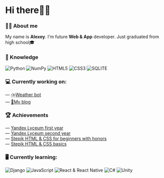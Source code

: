 # Hi there🖐🏼

### 👨‍💻 About me

My name is **Alexey**. I'm future **Web & App** developer. Just graduated from high school🎓

### 📖 Knowledge

![Python](https://img.shields.io/badge/Python-blue?style=for-the-badge&logo=Python&logoColor=white)
![NumPy](https://img.shields.io/badge/numpy-%23013243.svg?style=for-the-badge&logo=numpy&logoColor=white)
![HTML5](https://img.shields.io/badge/html5-%23E34F26.svg?style=for-the-badge&logo=html5&logoColor=white)
![CSS3](https://img.shields.io/badge/css3-%231572B6.svg?style=for-the-badge&logo=css3&logoColor=white)
![SQLITE](https://img.shields.io/badge/sqlite-%2307405e.svg?style=for-the-badge&logo=sqlite&logoColor=white)

### 💻 Currently working on:

— [⛈️Weather bot](https://github.com/Alexey045/WeatherBot)  
— [🤩My blog](https://github.com/Alexey045/MyBlog)

### 🏆 Achievements

— [Yandex Lyceum first year](https://lyceum.yandex.ru/certificate/check/?certNumber=200132263&lastName=Кривоносов)  
— [Yandex Lyceum second year](https://lyceum.yandex.ru/certificate/check/?certNumber=210232263&lastName=Кривоносов)  
— [Stepik HTML & CSS for beginners with honors](https://stepik.org/certificate/ca8ef9f6e26622b74f7e1c237097ba6b9e87e455.png?resolution=high)  
— [Stepik HTML & CSS basics](https://stepik.org/certificate/2394446ab2c4116b09f11a0c82531cca9103718b.png?resolution=high)  


### 🖥️ Currently learning:

![Django](https://img.shields.io/badge/django-%23092E20.svg?style=for-the-badge&logo=django&logoColor=white)
![JavaScript](https://img.shields.io/badge/javascript-%23323330.svg?style=for-the-badge&logo=javascript&logoColor=%23F7DF1E)
![React & React Native](https://img.shields.io/badge/react_&_react_native-%2320232a.svg?style=for-the-badge&logo=react&logoColor=%2361DAFB)
![C\#](https://img.shields.io/badge/c%23-%23239120.svg?style=for-the-badge&logo=c-sharp&logoColor=white)
![Unity](https://img.shields.io/badge/unity-%23000000.svg?style=for-the-badge&logo=unity&logoColor=white)
